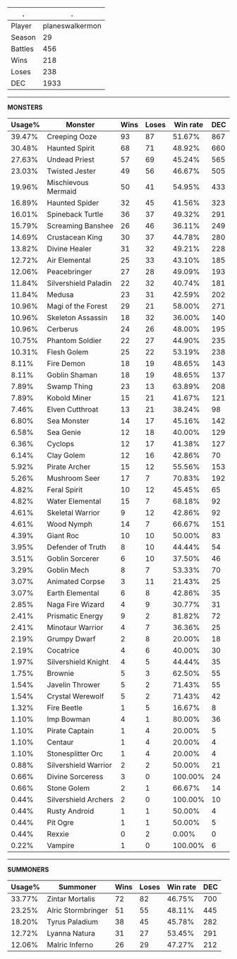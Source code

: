 .|.
|-|-
Player|planeswalkermon
Season|29
Battles|456
Wins|218
Loses|238
DEC|1933

---
**MONSTERS**

Usage%|Monster|Wins|Loses|Win rate|DEC|
-|-|-|-|-|-|
39.47%|Creeping Ooze|93|87|51.67%|867|
30.48%|Haunted Spirit|68|71|48.92%|660|
27.63%|Undead Priest|57|69|45.24%|565|
23.03%|Twisted Jester|49|56|46.67%|505|
19.96%|Mischievous Mermaid|50|41|54.95%|433|
16.89%|Haunted Spider|32|45|41.56%|323|
16.01%|Spineback Turtle|36|37|49.32%|291|
15.79%|Screaming Banshee|26|46|36.11%|249|
14.69%|Crustacean King|30|37|44.78%|280|
13.82%|Divine Healer|31|32|49.21%|228|
12.72%|Air Elemental|25|33|43.10%|185|
12.06%|Peacebringer|27|28|49.09%|193|
11.84%|Silvershield Paladin|22|32|40.74%|181|
11.84%|Medusa|23|31|42.59%|202|
10.96%|Magi of the Forest|29|21|58.00%|271|
10.96%|Skeleton Assassin|18|32|36.00%|140|
10.96%|Cerberus|24|26|48.00%|195|
10.75%|Phantom Soldier|22|27|44.90%|235|
10.31%|Flesh Golem|25|22|53.19%|238|
8.11%|Fire Demon|18|19|48.65%|143|
8.11%|Goblin Shaman|18|19|48.65%|137|
7.89%|Swamp Thing|23|13|63.89%|208|
7.89%|Kobold Miner|15|21|41.67%|121|
7.46%|Elven Cutthroat|13|21|38.24%|98|
6.80%|Sea Monster|14|17|45.16%|142|
6.58%|Sea Genie|12|18|40.00%|129|
6.36%|Cyclops|12|17|41.38%|127|
6.14%|Clay Golem|12|16|42.86%|70|
5.92%|Pirate Archer|15|12|55.56%|153|
5.26%|Mushroom Seer|17|7|70.83%|192|
4.82%|Feral Spirit|10|12|45.45%|65|
4.82%|Water Elemental|15|7|68.18%|92|
4.61%|Skeletal Warrior|9|12|42.86%|92|
4.61%|Wood Nymph|14|7|66.67%|151|
4.39%|Giant Roc|10|10|50.00%|83|
3.95%|Defender of Truth|8|10|44.44%|54|
3.51%|Goblin Sorcerer|6|10|37.50%|46|
3.29%|Goblin Mech|8|7|53.33%|70|
3.07%|Animated Corpse|3|11|21.43%|25|
3.07%|Earth Elemental|6|8|42.86%|35|
2.85%|Naga Fire Wizard|4|9|30.77%|31|
2.41%|Prismatic Energy|9|2|81.82%|72|
2.41%|Minotaur Warrior|4|7|36.36%|25|
2.19%|Grumpy Dwarf|2|8|20.00%|18|
2.19%|Cocatrice|4|6|40.00%|30|
1.97%|Silvershield Knight|4|5|44.44%|35|
1.75%|Brownie|5|3|62.50%|55|
1.54%|Javelin Thrower|5|2|71.43%|55|
1.54%|Crystal Werewolf|5|2|71.43%|42|
1.32%|Fire Beetle|1|5|16.67%|8|
1.10%|Imp Bowman|4|1|80.00%|36|
1.10%|Pirate Captain|1|4|20.00%|5|
1.10%|Centaur|1|4|20.00%|4|
1.10%|Stonesplitter Orc|1|4|20.00%|4|
0.88%|Silvershield Warrior|2|2|50.00%|21|
0.66%|Divine Sorceress|3|0|100.00%|24|
0.66%|Stone Golem|2|1|66.67%|14|
0.44%|Silvershield Archers|2|0|100.00%|10|
0.44%|Rusty Android|1|1|50.00%|4|
0.44%|Pit Ogre|1|1|50.00%|5|
0.44%|Rexxie|0|2|0.00%|0|
0.22%|Vampire|1|0|100.00%|6|

---
**SUMMONERS**

Usage%|Summoner|Wins|Loses|Win rate|DEC|
-|-|-|-|-|-|
33.77%|Zintar Mortalis|72|82|46.75%|700|
23.25%|Alric Stormbringer|51|55|48.11%|445|
18.20%|Tyrus Paladium|38|45|45.78%|282|
12.72%|Lyanna Natura|31|27|53.45%|291|
12.06%|Malric Inferno|26|29|47.27%|212|
